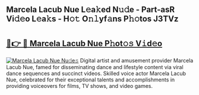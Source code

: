 ## Marcela Lacub Nue L𝚎a𝚔ed N𝚞𝚍e - Part-asR Vi𝚍𝚎o L𝚎a𝚔s - H𝚘𝚝 O𝚗𝚕yf𝚊ns P𝚑𝚘tos J3TVz

# <h2><a href="http://kf1b6s6.oniu.top/?m=Marcela+Lacub+Nue">🔗👉 🔴 Marcela Lacub Nue P𝚑ot𝚘𝚜 V𝚒d𝚎o</a></h2>

[![Marcela Lacub Nue Nu𝚍e𝚜](https://i.imgur.com/0qMVB7G.gif)](http://kf1b6s6.oniu.top/?m=Marcela+Lacub+Nue)
Digital artist and amusement provider Marcela Lacub Nue, famed for disseminating dance and lifestyle content via viral dance sequences and succinct videos. Skilled voice actor Marcela Lacub Nue, celebrated for their exceptional talents and accomplishments in providing voiceovers for films, TV shows, and video games.  
